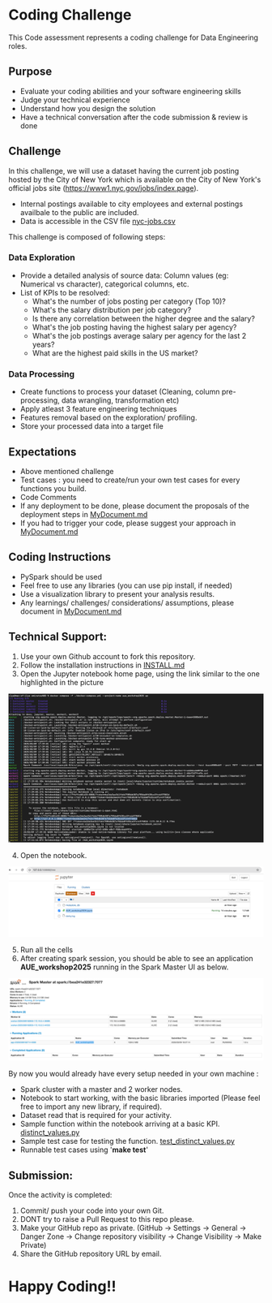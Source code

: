 # Coding Challenge

This Code assessment represents a coding challenge for Data Engineering roles.

## Purpose

- Evaluate your coding abilities and your software engineering skills
- Judge your technical experience
- Understand how you design the solution 
- Have a technical conversation after the code submission & review is done

## Challenge 

In this challenge, we will use a dataset having the current job posting hosted by the City of New York which is available on the City of New York's official jobs site (https://www1.nyc.gov/jobs/index.page).

- Internal postings available to city employees and external postings availbale to the public are included. 
- Data is accessible in the CSV file [nyc-jobs.csv](https://github.com/stpetersburger/challenges/blob/aue/AUE_workshop2025/dataset/nyc-jobs.csv)

This challenge is composed of following steps: 

### Data Exploration

- Provide a detailed analysis of source data: Column values (eg: Numerical vs character), categorical columns, etc. 
- List of KPIs to be resolved:
  - What's the number of jobs posting per category (Top 10)? 
  - What's the salary distribution per job category? 
  - Is there any correlation between the higher degree and the salary?
  - What's the job posting having the highest salary per agency? 
  - What's the job postings average salary per agency for the last 2 years? 
  - What are the highest paid skills in the US market? 

### Data Processing
 
- Create functions to process your dataset (Cleaning, column pre-processing, data wrangling, transformation etc) 
- Apply atleast 3 feature engineering techniques 
- Features removal based on the exploration/ profiling.
- Store your processed data into a target file

## Expectations

- Above mentioned challenge
- Test cases : you need to create/run your own test cases for every functions you build.
- Code Comments 
- If any deployment to be done, please document the proposals of the deployment steps in [MyDocument.md](https://github.com/stpetersburger/challenges/blob/aue/AUE_workshop2025/MyDocument.md)
- If you had to trigger your code, please suggest your approach in [MyDocument.md](https://github.com/stpetersburger/challenges/blob/aue/AUE_workshop2025/MyDocument.md)

## Coding Instructions

- PySpark should be used
- Feel free to use any libraries (you can use pip install, if needed)
- Use a visualization library to present your analysis results.
- Any learnings/ challenges/ considerations/ assumptions, please document in [MyDocument.md](https://github.com/stpetersburger/challenges/blob/aue/AUE_workshop2025/MyDocument.md)

## Technical Support:

1. Use your own Github account to fork this repository.
2. Follow the installation instructions in [INSTALL.md](https://github.com/stpetersburger/challenges/blob/aue/AUE_workshop2025/INSTALL.md)
3. Open the Jupyter notebook home page, using the link similar to the one highlighted in the picture 

  ![jupyter-notebook](https://github.com/stpetersburger/challenges/blob/aue/AUE_workshop2025/pictures/docker_compose.png)

4. Open the notebook.

  ![AUE_workshop2025.ipynb](https://github.com/stpetersburger/challenges/blob/aue/AUE_workshop2025/pictures/jupyter_spark_notebook.png)

5. Run all the cells
6. After creating spark session, you should be able to see an application **AUE_workshop2025** running in the Spark Master UI as below. 

  ![spark_application](https://github.com/stpetersburger/challenges/blob/aue/AUE_workshop2025/pictures/spark_master_ui.png)

By now you would already have every setup needed in your own machine :

- Spark cluster with a master and 2 worker nodes.
- Notebook to start working, with the basic libraries imported (Please feel free to import any new library, if required). 
- Dataset read that is required for your activity.
- Sample function within the notebook arriving at a basic KPI. [distinct_values.py](https://github.com/stpetersburger/challenges/blob/aue/AUE_workshop2025/src/utils/distinct_values.py)
- Sample test case for testing the function. [test_distinct_values.py](https://github.com/stpetersburger/challenges/blob/aue/AUE_workshop2025/src/tests/test_distinct_values.py)
- Runnable test cases using '**make test**'

## Submission:
 
Once the activity is completed:
1. Commit/ push your code into your own Git. 
2. DONT try to raise a Pull Request to this repo please.
3. Make your GitHub repo as private. (GitHub -> Settings -> General -> Danger Zone -> Change repository visibility -> Change Visibility -> Make Private)
4. Share the GitHub repository URL by email.

# Happy Coding!! 
